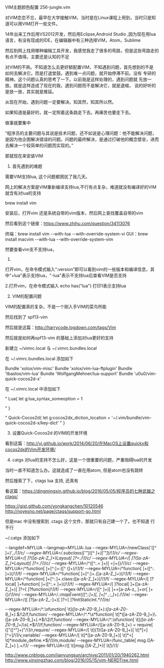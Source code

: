 VIM主题颜色配置
256-jungle.vim

对VIM恋恋不忘，最早在大学接触VIM，当时是在Linux课程上用到，当时只是知道可以用VIM打开一些文件。

14年出来工作后用VS2012开发，然后用Eclipse,Android Studio ,因为现在用lua语言，有没有现成的IDE，在编辑器中有三种选择VIM，Atom，Sublime

然后到网上找用哪种编辑工具开发，我感觉我走了很多的弯路，但是这些弯路走的有点不值得。主要还是认知的不足

对VIM的不熟。不知道怎么去更好额配置VIM，不知遇到问题，首先想到的不是
如何去解决它。而是打退堂鼓。遇到难一点问题，就开始停滞不前。没有
专研的精神。这个问题认真的思考了一下。以前我是这样处理的，遇到问题就
先放一放。就是这样造成了现在的我，遇到问题而不是解决它，就是退缩，
说的好听的是放一放，其实就是推延。

从现在开始，遇到问题一定要解决。知其然，知其所以然。

如果知道是最好的，就一定照着这条路走下去。再痛苦也要走下去。

做事就要集中

“程序员的主要问题与其说是技术问题，还不如说是心理问题：他不能解决问题，是因为他企图解决错误的问题。问题的最终解决，是通过打破他的概念壁垒，进而去解决一个较简单的问题而实现的。”

那就现在来安装VIM

1. 首先遇到的难题

需要VIM支持lua, 这个问题都困扰了我几天。

网上的解决方案是VIM重新编译支持lua,不行有点复杂，难道就没有编译好的VIM就含有对lua的支持

brew install vim 

安装后，打开vim 还是系统自带的vim版本，然后网上查找覆盖自带的vim

然后看到这个链接：https://www.zhihu.com/question/34113076

终端：brew install vim --with-lua --with-override-system-vi
GUI：brew install macvim --with-lua --with-override-system-vim

然要查看vim支不支持lua，

1.
打开vim，在命令模式输入“:version”即可以看到vim的一些版本和编译信息，其中"+lua"表示支持lua，"-lua"表示不支持lua后查看VIM是否支持

2.打开vim，在命令模式输入 echo has("lua") 打印1表示支持lua

2. VIM的配置问题

VIM的配置真的复杂，不是一个刚入手VIM的菜鸟所能

然后找到了 spf13-vim

然后就是这篇：http://harrycode.logdown.com/tags/Vim

然后就是如何再spf13-vim 的基础上添加对lua更好的支持

新建立 ~/vimrc.local 与 ~/.vimrc.bundles.local

在 ~/.vimrc.bundles.local 添加如下

Bundle 'xolox/vim-misc'
Bundle 'xolox/vim-lua-ftplugin'
Bundle 'tbastos/vim-lua'
Bundle 'WolfgangMehner/lua-support'
Bundle 'u0u0/vim-quick-cocos2d-x'

在 ~/.vimrc.local 中添加如下

" Lua{
    let g:lua_syntax_someoption = 1

  " }

" Quick-Cocos2d{
    let g:cocos2dx_diction_location = '~/.vim/bundle/vim-quick-cocos2d-x/key-dict'
" }

3. 设置Quick-Cocos2d 的VIM的开发环境

看到这篇：http://yi.github.io/work/2014/06/20/在MacOS上设置quickx和cocos2dx的Vim开发环境/

4. catgs 对lua的支持不怎么好，这是一个很重要的问题，严重阻碍lua的开发

当时一直不知道怎么办。这就造成了一直在用atom, 但是atom也没有跳转

然后搜索了下，ctags lua 支持, 还真有

看这篇：https://dingmingxin.github.io/blog/2016/05/05/程序员的七种武器之ctags/

https://gist.github.com/yongkangchen/10120546
http://noyesno.net/page/ctags/support-go.html


但是mac 中没有搜索到 .ctags 这个文件，那就只有自己建一个了。也不知道
行不行

~/.catgs 添加如下

--langdef=MYLUA
--langmap=MYLUA:.lua
--regex-MYLUA=/newClass\(\'([^ ]+)\',.*/\1/c/
--regex-MYLUA=/.*subclass\([\'\"]([^ ]+)[\'\"]\)/\1/c/
--regex-MYLUA=/[ ]?([a-zA-Z_]+)Layout[ ]?=.*/\1/c/
--regex-MYLUA=/[ ]?([a-zA-Z_]+Layout)[ ]?=.*/\1/c/
--regex-MYLUA=/^([^:.= ]+)[ =]+\{\}/\1/c/
--regex-MYLUA=/^function[ ]+[^:]+:([^ \(]+)/\1/f/
--regex-MYLUA=/^function[ ]+([^:. ]+)\(/\1/f/
--regex-MYLUA=/^function[ ]+[^:]+\.([a-zA-Z_]+)\(/\1/f/
--regex-MYLUA=/^function[ ]+[^:.]+\.class:([a-zA-Z_]+)\(/\1/f/
--regex-MYLUA=/[ ]?local[ ]+function[ ]+([^:.= ]+)\(/\1/f/
--regex-MYLUA=/[ ]?local[ ]+([a-zA-Z_]+)[ ]?=[ ]?function\(/\1/f/
--regex-MYLUA=/([^ ]+)[ ]+=[a-zA-z_ ]+or[ ]+{}/\1/m/
--regex-MYLUA=/.*:mapEvent\(([^,:]+)[, ]+[^ ,:_]+\).*/\1/e/
--regex-MYLUA=/([ ]?[a-zA-Z_-]+)[ ]?=[ ]?InitStaticInt.*/\1/e/

--regex-MYLUA=/^.*\s*function[ \t]*([a-zA-Z0-9_]+):([a-zA-Z0-9_]+).*$/\2/f,function/
--regex-MYLUA=/^.*\s*function[ \t]*([a-zA-Z0-9_]+)\.([a-zA-Z0-9_]+).*$/\2/f,function/
--regex-MYLUA=/^.*\s*function[ \t]*([a-zA-Z0-9_]+)\s*\(.*$/\1/f,function/
--regex-MYLUA=/([a-zA-Z0-9_]+) = require[ (]"([^"]+)"/\1/r,require/
--regex-MYLUA=/[ \t]{1}([a-zA-Z0-9_]+)[ \t]*[=][^=]/\1/v,variable/
--regex-MYLUA=/[ \t]*([a-zA-Z0-9_]+)[ \t]*=[ \t]*module_define.*$/\1/m,module/
--regex-MYLUA=/func_table\[ msg\.([A-Z_]+) \].+/\1/
--regex-MYLUA=/\([ \t]*msg.([A-Z_]+)[ \t]*\)/\1/




http://www.cnblogs.com/jianyungsun/archive/2011/01/20/1940262.html
http://www.xinxingzhao.com/blog/2016/05/15/vim-NERDTree.html

